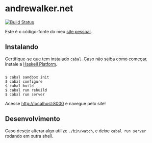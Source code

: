 # andrewalker.net

[![Build Status](https://travis-ci.org/andrewalker/hakyll-awn.svg)](https://travis-ci.org/andrewalker/hakyll-awn)

Este é o código-fonte do meu [site pessoal](https://andrewalker.net).

## Instalando

Certifique-se que tem instalado ``cabal``. Caso não saiba como começar, instale
a [Haskell Platform](https://www.haskell.org/platform/).

``` shell

$ cabal sandbox init
$ cabal configure
$ cabal build
$ cabal run rebuild
$ cabal run server

```

Acesse [http://localhost:8000](http://localhost:8000) e navegue pelo site!

## Desenvolvimento

Caso deseje alterar algo utilize `./bin/watch`, e deixe `cabal run server`
rodando em outra shell.

